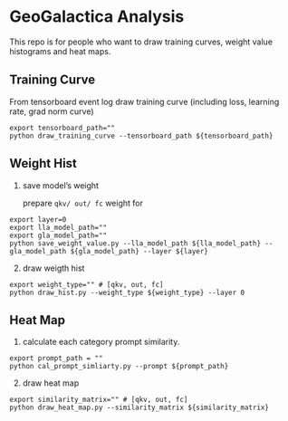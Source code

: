 # GeoGalactica Analysis

This repo is for people who want to draw training curves, weight value histograms and heat maps.

## Training Curve

From tensorboard event log draw training curve (including loss, learning rate, grad norm curve)

```shell
export tensorboard_path=""
python draw_training_curve --tensorboard_path ${tensorboard_path} 
```

## Weight Hist 

1. save model’s weight

   prepare `qkv/ out/ fc` weight for 

```shell
export layer=0
export lla_model_path=""
export gla_model_path=""
python save_weight_value.py --lla_model_path ${lla_model_path} --gla_model_path ${gla_model_path} --layer ${layer}
```



2. draw weigth hist

```shell
export weight_type="" # [qkv, out, fc]
python draw_hist.py --weight_type ${weight_type} --layer 0
```



## Heat Map
1. calculate each category prompt similarity.
```shell
export prompt_path = ""
python cal_prompt_simliarty.py --prompt ${prompt_path}
```

2. draw heat map
```shell
export similarity_matrix="" # [qkv, out, fc]
python draw_heat_map.py --similarity_matrix ${similarity_matrix}
```


